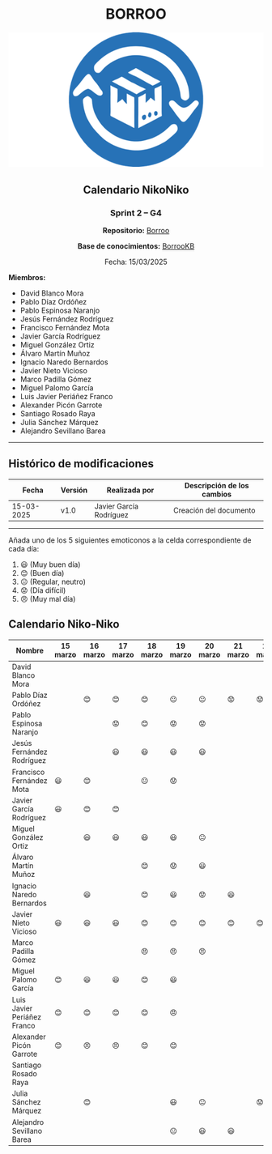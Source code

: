 <div align=center>

# BORROO

![](../imagenes/borrooLogo.png)

## Calendario NikoNiko

### Sprint 2 – G4

**Repositorio:** [Borroo](https://github.com/ISPP-2425-G4/borroo)

**Base de conocimientos:** [BorrooKB](https://borrookb.netlify.app/)

Fecha: 15/03/2025

</div>

**Miembros:**

- David Blanco Mora
- Pablo Díaz Ordóñez
- Pablo Espinosa Naranjo
- Jesús Fernández Rodríguez
- Francisco Fernández Mota
- Javier García Rodríguez
- Miguel González Ortiz
- Álvaro Martín Muñoz
- Ignacio Naredo Bernardos
- Javier Nieto Vicioso
- Marco Padilla Gómez
- Miguel Palomo García
- Luis Javier Periáñez Franco
- Alexander Picón Garrote
- Santiago Rosado Raya
- Julia Sánchez Márquez
- Alejandro Sevillano Barea

---

## **Histórico de modificaciones**

| Fecha      | Versión | Realizada por           | Descripción de los cambios |
| ---------- | ------- | ----------------------- | -------------------------- |
| 15-03-2025 | v1.0    | Javier García Rodríguez | Creación del documento     |

---

Añada uno de los 5 siguientes emoticonos a la celda correspondiente de cada día:

1. :smiley: (Muy buen día)
2. :blush: (Buen día)
3. :neutral_face: (Regular, neutro)
4. :worried: (Día difícil)
5. :angry: (Muy mal día)

## Calendario Niko-Niko

| Nombre                      | 15 marzo | 16 marzo | 17 marzo  | 18 marzo       | 19 marzo       | 20 marzo       | 21 marzo  | 22 marzo  | 23 marzo  | 24 marzo        | 25 marzo | 26 marzo | 27 marzo | 28 marzo |
| --------------------------- | -------- | -------- | --------- | -------------- | -------------- | -------------- | --------- | --------- | --------- | --------------- | -------- | -------- | -------- | -------- |
| David Blanco Mora           |          |          |           |                |                |                |           |           |           |                 |          |          |          |          |
| Pablo Díaz Ordóñez          |          | :blush:  |  :blush:  |    :blush:     | :neutral_face: | :neutral_face: | :worried: | :worried: | :worried: |  :neutral_face: |          |          |          |          |
| Pablo Espinosa Naranjo      |          |          | :worried: |    :blush:     |    :worried:   |   :worried:    |           |           |           |                 |          |          |          |          |
| Jesús Fernández Rodríguez   |          |          |  :smiley: |    :smiley:    |    :smiley:    |   :smiley:     |           |           |           |                 |          |          |          |          
| Francisco Fernández Mota    | :smiley: | :blush:  |           | :neutral_face: |   :worried:    |                |           |           |           |                 | :smiley: |          |          |          |
| Javier García Rodríguez     | :smiley: | :blush:  |  :blush:  |                |                |                |           |           |           |                 |          |          |          |          |
| Miguel González Ortiz       |          | :smiley: |  :smiley: |    :smiley:    |    :smiley:    | :neutral_face: |           |           |           |                 |          |          |          |          |
| Álvaro Martín Muñoz         |          |          |           |    :blush:     |    :worried:   |   :smiley:     |           |           |           |        :smiley:            |    :smiley:         |          |          |
| Ignacio Naredo Bernardos    |          | :smiley: |           |    :blush:     |    :smiley:    |   :worried:    | :smiley:  |           |           |                 |          |          |          |          |
| Javier Nieto Vicioso        | :smiley: | :smiley: |  :smiley: |    :blush:     |    :blush:     |    :blush:     | :blush:   |  :blush:  |  :blush:  |                 |          |          |          |          |
| Marco Padilla Gómez         |          |          |           |    :angry:     |    :angry:     |    :angry:     |           |           |           |                 | :smiley: |          |          |          |
| Miguel Palomo García        | :blush:  | :smiley: |  :smiley: |    :blush:     |    :smiley:    |                |           |           |           |                 |          |          |          |          |
| Luis Javier Periáñez Franco | :blush:  | :blush:  |  :blush:  |    :blush:     |    :angry:     |                |           |           |           |                 |          |          |          |          |
| Alexander Picón Garrote     | :blush:  | :angry:  |  :angry:  |    :blush:     |    :blush:     |                |           |           |           |                 |          |          |          |          | 
| Santiago Rosado Raya        |          |          |           |                |                |                |           |           |           |                 |          |          |          |          |
| Julia Sánchez Márquez       |          | :blush:  |           |                |    :smiley:    | :neutral_face: |           | :worried: |           |  :neutral_face: |          |          |          |          |
| Alejandro Sevillano Barea   |          |          |           |                | :neutral_face: |    :smiley:    | :smiley:  |           |           |    :worried:    |          |          |          |          |
